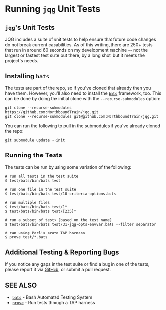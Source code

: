 # Running `jqg` Unit Tests

## `jqg`'s Unit Tests

JQG includes a suite of unit tests to help ensure that future code
changes do not break current capabilities. As of this writing, there are
250+ tests that run in around 60 seconds on my development machine -- not the largest
or fastest test suite out there, by a long shot, but it meets the project's needs.

## Installing `bats`

The tests are part of the repo, so if you've cloned that already then you have
them. However, you'll also need to install the
[`bats`](https://github.com/bats-core/bats-core) framework, too. This can
be done by doing the initial clone with the `--recurse-submodules` option:

```none
git clone --recurse-submodules https://github.com:NorthboundTrain/jqg.git
git clone --recurse-submodules git@github.com:NorthboundTrain/jqg.git
```

You can run the following to pull in the submodules if you've already cloned the repo:

```none
git submodule update --init
```

## Running the Tests

The tests can be run by using some variation of the following:

```none
# run all tests in the test suite
$ test/bats/bin/bats test

# run one file in the test suite
$ test/bats/bin/bats test/10-criteria-options.bats

# run multiple files
$ test/bats/bin/bats test/1*
$ test/bats/bin/bats test/[235]*

# run a subset of tests (based on the test name)
$ test/bats/bin/bats test/31-jqg-opts-envvar.bats --filter separator

# run using Perl's prove TAP harness
$ prove test/*.bats
```

## Additional Testing & Reporting Bugs

If you notice any gaps in the test suite or find a bug in one of the tests,
please report it via [GitHub](https://github.com/NorthboundTrain/jqg/issues),
or submit a pull request.

## SEE ALSO

* [`bats`](https://github.com/bats-core/bats-core) - Bash Automated Testing System
* [`prove`](https://perldoc.perl.org/prove) - Run tests through a TAP harness

